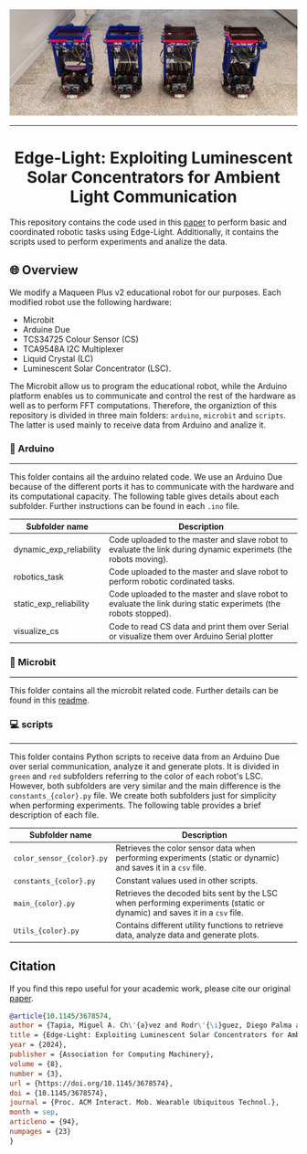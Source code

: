 <picture>
  <img alt="Shows robots." src="./assets/edge-light_robots.jpg">
</picture>

---

<div align="center">
    <h1>Edge-Light: Exploiting Luminescent Solar Concentrators for Ambient Light Communication</h1>
</div>

This repository contains the code used in this [paper](https://doi.org/10.1145/3678574) to perform basic and coordinated robotic tasks using Edge-Light. Additionally, it contains the scripts used to perform experiments and analize the data.

## 🌐 Overview
We modify a Maqueen Plus v2 educational robot for our purposes. Each modified robot use the following hardware: 
- Microbit
- Arduine Due
- TCS34725 Colour Sensor (CS)
- TCA9548A I2C Multiplexer
- Liquid Crystal (LC)
- Luminescent Solar Concentrator (LSC).

The Microbit allow us to program the educational robot, while the Arduino platform enables us to communicate and control the rest of the hardware as well as to perform FFT computations. Therefore, the organiztion of this repository is divided in three main folders: `arduino`, `microbit` and `scripts`. The latter is used mainly to receive data from Arduino and analize it. 

### 🤖 Arduino
---
This folder contains all the arduino related code. We use an Arduino Due because of the different ports it has to communicate with the hardware and its computational capacity. The following table gives details about each subfolder. Further instructions can be found in each `.ino` file.

| **Subfolder name**      | **Description**                                                                                                 |
|-------------------------|-----------------------------------------------------------------------------------------------------------------|
| dynamic_exp_reliability | Code uploaded to the master and slave robot to evaluate the link during dynamic experimets (the robots moving). |
| robotics_task           | Code uploaded to the master and slave robot to perform robotic cordinated tasks.                                |
| static_exp_reliability  | Code uploaded to the master and slave robot to evaluate the link during static experimets (the robots stopped). |
| visualize_cs            | Code to read CS data and print them over Serial or visualize them over Arduino Serial plotter                           |

### 🤖 Microbit
---
This folder contains all the microbit related code. Further details can be found in this [readme](./microbit/projects.md).

### 💻 scripts
---
This folder contains Python scripts to receive data from an Arduino Due over serial communication, analyze it and generate plots. It is divided in `green` and `red` subfolders referring to the color of each robot's LSC. However, both subfolders are very similar and the main difference is the `constants_{color}.py` file. We create both subfolders just for simplicity when performing experiments. The following table provides a brief description of each file.

| **Subfolder name**        | **Description**                                                                                                            |
|---------------------------|----------------------------------------------------------------------------------------------------------------------------|
| `color_sensor_{color}.py` | Retrieves the color sensor data when performing experiments (static or dynamic) and saves it in a `csv` file.            |
| `constants_{color}.py`    | Constant values used in other scripts.                                                                                     |
| `main_{color}.py`         | Retrieves the decoded bits sent by the LSC when performing experiments (static or dynamic) and saves it in a `csv` file. |
| `Utils_{color}.py`        | Contains different utility functions to retrieve data, analyze data and generate plots.                                    |

## Citation

If you find this repo useful for your academic work, please cite our original [paper](https://doi.org/10.1145/3678574).

```bibtex
@article{10.1145/3678574,
author = {Tapia, Miguel A. Ch\'{a}vez and Rodr\'{\i}guez, Diego Palma and Zamalloa, Marco Z\'{u}\~{n}iga},
title = {Edge-Light: Exploiting Luminescent Solar Concentrators for Ambient Light Communication},
year = {2024},
publisher = {Association for Computing Machinery},
volume = {8},
number = {3},
url = {https://doi.org/10.1145/3678574},
doi = {10.1145/3678574},
journal = {Proc. ACM Interact. Mob. Wearable Ubiquitous Technol.},
month = sep,
articleno = {94},
numpages = {23}
}

```
